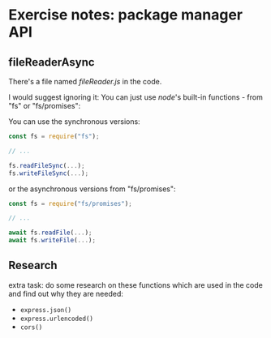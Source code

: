# Exercise notes: package manager API

## fileReaderAsync

There's a file named _fileReader.js_ in the code.

I would suggest ignoring it: You can just use _node_'s built-in functions - from "fs" or "fs/promises":

You can use the synchronous versions:

```js
const fs = require("fs");

// ...

fs.readFileSync(...);
fs.writeFileSync(...);
```

or the asynchronous versions from "fs/promises":

```js
const fs = require("fs/promises");

// ...

await fs.readFile(...);
await fs.writeFile(...);
```

## Research

extra task: do some research on these functions which are used in the code and find out why they are needed:

- `express.json()`
- `express.urlencoded()`
- `cors()`
